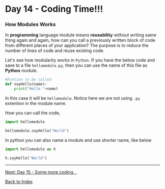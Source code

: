 # Day 14 - Coding Time!!! 

### How Modules Works

In **programming** language module means **reusability** without writing same thing again and again, how can you call a previously written block of code from different places of your application? The purpose is to reduce the number of lines of code and reuse existing code.

Let's see how modularity works in `Python`. If you have the below code and save to a file `hellomodule.py`, then you can use the name of this file as **Python** module.

```python
#Funtion to be called
def sayHello(name):
    print("Hello "+name)
```

In this case it will be `hellomodule`. Notice here we are not using `.py` extention in the module name.

How you can call the code,

```python
import hellomodule

hellomodule.sayHello("World")
```

In python you can also name a module and use shorter name, like below

```python
import hellomodule as h

h.sayHello("World")
```

------
[Next: Day 15 - Some more coding, ,](15-day15.md)

[Back to Index](index.md)
